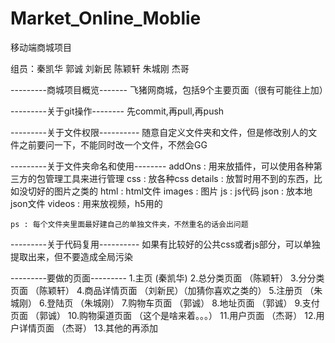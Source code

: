 # Market_Online_Moblie
移动端商城项目

组员：秦凯华 郭诚 刘新民 陈颖轩 朱城刚 杰哥

---------商城项目概览-------
	飞猪网商城，包括9个主要页面（很有可能往上加）

---------关于git操作--------
	先commit,再pull,再push

---------关于文件权限----------
	随意自定义文件夹和文件，但是修改别人的文件之前要问一下，不能同时改一个文件，不然会GG

---------关于文件夹命名和使用--------
	addOns : 用来放插件，可以使用各种第三方的包管理工具来进行管理
	css : 放各种css
	details : 放暂时用不到的东西，比如没切好的图片之类的
	html : html文件
	images : 图片
	js : js代码
	json : 放本地json文件
	videos : 用来放视频，h5用的

	ps : 每个文件夹里面最好建自己的单独文件夹，不然重名的话会出问题

---------关于代码复用----------
	如果有比较好的公共css或者js部分，可以单独提取出来，但不要造成全局污染

---------要做的页面---------
	1.主页 (秦凯华)
	2.总分类页面 （陈颖轩）
	3.分分类页面  （陈颖轩）
	4.商品详情页面  （刘新民）（加猜你喜欢之类的）
	5.注册页 （朱城刚）
	6.登陆页  （朱城刚）
	7.购物车页面  （郭诚）
	8.地址页面  （郭诚）
	9.支付页面	（郭诚）
	10.购物渠道页面  （这个是啥来着。。。）
	11.用户页面  （杰哥）
	12.用户详情页面 （杰哥）
	13.其他的再添加
